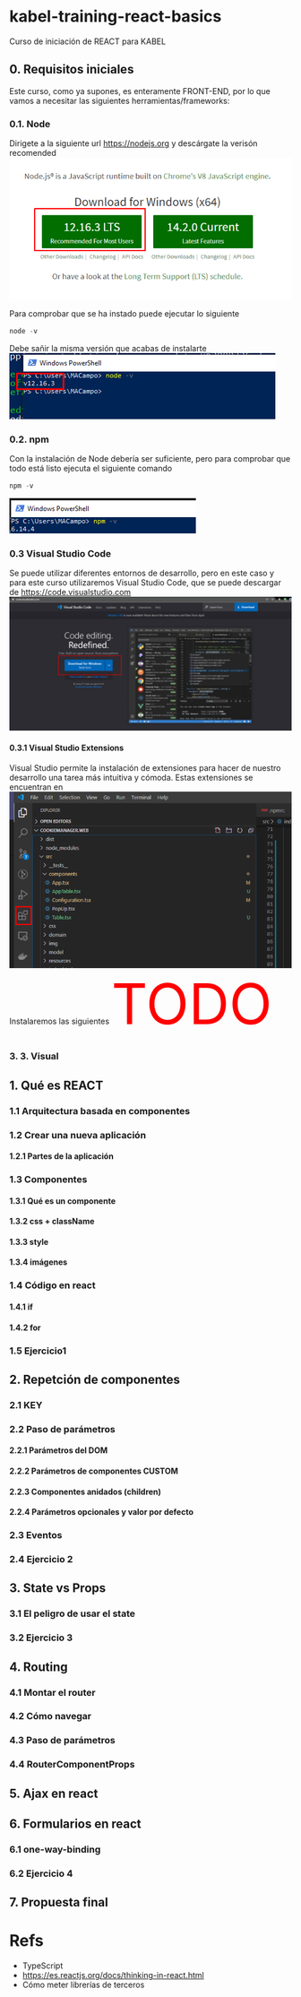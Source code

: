 # kabel-training-react-basics
Curso de iniciación de REACT para KABEL

## 0. Requisitos iniciales
Este curso, como ya supones, es enteramente FRONT-END, por lo que vamos a necesitar las siguientes herramientas/frameworks:
### 0.1. Node
Dirigete a la siguiente url https://nodejs.org y descárgate la verisón recomended
![Node](imgs/node.png)

Para comprobar que se ha instado puede ejecutar lo siguiente
```powershell
node -v
```
Debe sañir la misma versión que acabas de instalarte
![Node2](imgs/node2.png)
### 0.2. npm
Con la instalación de Node debería ser suficiente, pero para comprobar que todo está listo ejecuta el siguiente comando
```powershell
npm -v
```
![Npm1](imgs/npm1.png)
### 0.3 Visual Studio Code
Se puede utilizar diferentes entornos de desarrollo, pero en este caso y para este curso utilizaremos Visual Studio Code, que se puede descargar de https://code.visualstudio.com
![V S](imgs/VS.png)
#### 0.3.1 Visual Studio Extensions
Visual Studio permite la instalación de extensiones para hacer de nuestro desarrollo una tarea más intuitiva y cómoda. Estas extensiones se encuentran en
![V S2](imgs/VS2.png)
Instalaremos las siguientes
<span style="font-size:100px;color:red">TODO</span>

### 3. 3. Visual
## 1. Qué es REACT
### 1.1 Arquitectura basada en componentes
### 1.2 Crear una nueva aplicación
#### 1.2.1 Partes de la aplicación
### 1.3 Componentes
#### 1.3.1 Qué es un componente
#### 1.3.2 css + className
#### 1.3.3 style
#### 1.3.4 imágenes
### 1.4 Código en react
#### 1.4.1 if
#### 1.4.2 for
### 1.5 Ejercicio1 
## 2. Repetción de componentes
### 2.1 KEY
### 2.2 Paso de parámetros
#### 2.2.1 Parámetros del DOM
#### 2.2.2 Parámetros de componentes CUSTOM
#### 2.2.3 Componentes anidados (children)
#### 2.2.4 Parámetros opcionales y valor por defecto
### 2.3 Eventos
### 2.4 Ejercicio 2
## 3. State vs Props
### 3.1 El peligro de usar el state
### 3.2 Ejercicio 3
## 4. Routing
### 4.1 Montar el router
### 4.2 Cómo navegar
### 4.3 Paso de parámetros
### 4.4 RouterComponentProps
## 5. Ajax en react
## 6. Formularios en react
### 6.1 one-way-binding
### 6.2 Ejercicio 4
## 7. Propuesta final
# Refs
 * TypeScript
 * https://es.reactjs.org/docs/thinking-in-react.html
 * Cómo meter librerías de terceros